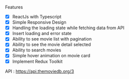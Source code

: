Features
- [x] ReactJs with Typescript
- [x] Simple Responsive Design
- [x] Handling the loading state while fetching data from API
- [x] Insert loading and error state
- [x] Ability to see movie list with pagination
- [x] Ability to see the movie detail selected
- [x] Ability to search movies
- [x] Simple hover animation on movie card
- [x] Implement Redux Toolkit

API : https://api.themoviedb.org/3

